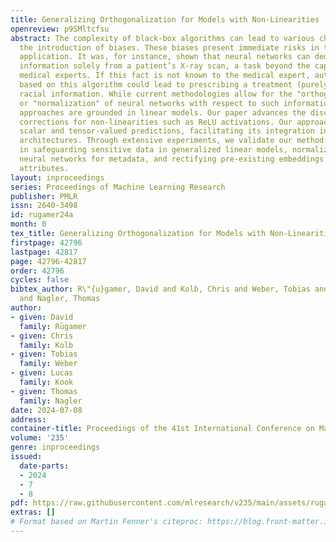 ```yaml
---
title: Generalizing Orthogonalization for Models with Non-Linearities
openreview: p9SMltcfsu
abstract: The complexity of black-box algorithms can lead to various challenges, including
  the introduction of biases. These biases present immediate risks in the algorithms’
  application. It was, for instance, shown that neural networks can deduce racial
  information solely from a patient’s X-ray scan, a task beyond the capability of
  medical experts. If this fact is not known to the medical expert, automatic decision-making
  based on this algorithm could lead to prescribing a treatment (purely) based on
  racial information. While current methodologies allow for the "orthogonalization"
  or "normalization" of neural networks with respect to such information, existing
  approaches are grounded in linear models. Our paper advances the discourse by introducing
  corrections for non-linearities such as ReLU activations. Our approach also encompasses
  scalar and tensor-valued predictions, facilitating its integration into neural network
  architectures. Through extensive experiments, we validate our method’s effectiveness
  in safeguarding sensitive data in generalized linear models, normalizing convolutional
  neural networks for metadata, and rectifying pre-existing embeddings for undesired
  attributes.
layout: inproceedings
series: Proceedings of Machine Learning Research
publisher: PMLR
issn: 2640-3498
id: rugamer24a
month: 0
tex_title: Generalizing Orthogonalization for Models with Non-Linearities
firstpage: 42796
lastpage: 42817
page: 42796-42817
order: 42796
cycles: false
bibtex_author: R\"{u}gamer, David and Kolb, Chris and Weber, Tobias and Kook, Lucas
  and Nagler, Thomas
author:
- given: David
  family: Rügamer
- given: Chris
  family: Kolb
- given: Tobias
  family: Weber
- given: Lucas
  family: Kook
- given: Thomas
  family: Nagler
date: 2024-07-08
address:
container-title: Proceedings of the 41st International Conference on Machine Learning
volume: '235'
genre: inproceedings
issued:
  date-parts:
  - 2024
  - 7
  - 8
pdf: https://raw.githubusercontent.com/mlresearch/v235/main/assets/rugamer24a/rugamer24a.pdf
extras: []
# Format based on Martin Fenner's citeproc: https://blog.front-matter.io/posts/citeproc-yaml-for-bibliographies/
---
```

